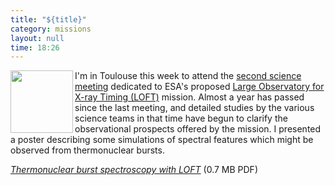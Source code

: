```yaml
---
title: "${title}"
category: missions
layout: null
time: 18:26
---
```

<!-- converted from blosxom format post by dkg 22.1.2022 -->
  <!---- Begin .post ---->
<a href="http://www.isdc.unige.ch/loft">
<img src="http://www.ucl.ac.uk/mssl/astro/news/loft/images/loft" width="100" height="100" align="left"></a>
I'm in Toulouse this week to attend the 
<a href="http://www.isdc.unige.ch/loft/index.php/meetings/second-loft-science-meeting">second science
meeting</a> dedicated to ESA's proposed 
<a href="http://www.isdc.unige.ch/loft">Large Observatory for X-ray Timing
(LOFT)</a> mission.
Almost a year has passed since the last meeting, and detailed studies by
the various science teams in that time have begun to clarify the observational
prospects offered by the mission. I presented a poster describing some 
simulations of spectral features which might be observed from thermonuclear
bursts.
<p>
<em><a href="/~dgallow/docs/LOFT science meeting 2012.pptx.pdf">Thermonuclear burst
spectroscopy with LOFT</a></em> (0.7 MB PDF)
<p>
